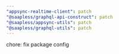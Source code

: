 ```yaml
---
"appsync-realtime-client": patch
"@saapless/graphql-api-construct": patch
"@saapless/appsync-utils": patch
"@saapless/graphql-utils": patch
---
```


chore: fix package config
